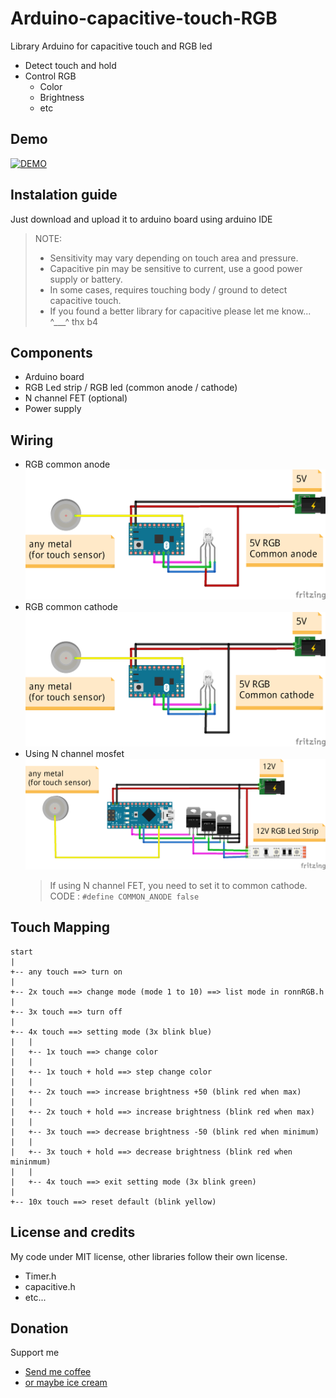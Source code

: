 # Arduino-capacitive-touch-RGB
Library Arduino for capacitive touch and RGB led
- Detect touch and hold
- Control RGB
	- Color
	- Brightness
	- etc
	
## Demo
[![DEMO](http://img.youtube.com/vi/1S4xeuDZLzs/0.jpg)](https://youtu.be/1S4xeuDZLzs)

## Instalation guide
Just download and upload it to arduino board using arduino IDE
> NOTE:  
> - Sensitivity may vary depending on touch area and pressure.
> - Capacitive pin may be sensitive to current, use a good power supply or battery.
> - In some cases, requires touching body / ground to detect capacitive touch.
> - If you found a better library for capacitive please let me know... ^___^ thx b4
## Components
- Arduino board
- RGB Led strip / RGB led (common anode / cathode)
- N channel FET (optional)
- Power supply

## Wiring
- RGB common anode
![Wiring1](wiring/wiring_mini_anode.png)
- RGB common cathode
![Wiring2](wiring/wiring_mini_cathode.png)
- Using N channel mosfet
![Wiring2](wiring/wiring_nano_n_fet.png)
	> If using N channel FET, you need to set it to common cathode.  
	> CODE : `#define COMMON_ANODE false`
	
## Touch Mapping
```
start
|
+-- any touch ==> turn on
|
+-- 2x touch ==> change mode (mode 1 to 10) ==> list mode in ronnRGB.h
|
+-- 3x touch ==> turn off
|
+-- 4x touch ==> setting mode (3x blink blue)
|   |
|   +-- 1x touch ==> change color
|   |
|   +-- 1x touch + hold ==> step change color
|   |
|   +-- 2x touch ==> increase brightness +50 (blink red when max)
|   |
|   +-- 2x touch + hold ==> increase brightness (blink red when max)
|   |
|   +-- 3x touch ==> decrease brightness -50 (blink red when minimum)
|   |
|   +-- 3x touch + hold ==> decrease brightness (blink red when mininmum)
|   |
|   +-- 4x touch ==> exit setting mode (3x blink green)
|
+-- 10x touch ==> reset default (blink yellow)
```

## License and credits
My code under MIT license, other libraries follow their own license.
- Timer.h
- capacitive.h
- etc...

## Donation  
Support me  
- [Send me coffee](https://sociabuzz.com/fahroniganteng/tribe)
- [or maybe ice cream](https://trakteer.id/fahroniganteng/tip) 

